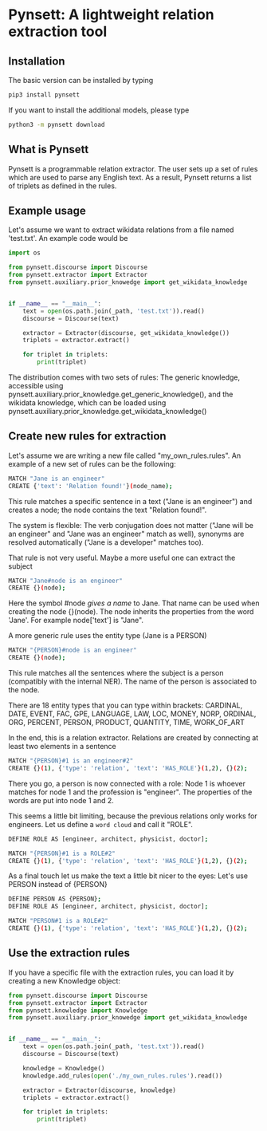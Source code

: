 Pynsett: A lightweight relation extraction tool
===============================================

Installation
------------

The basic version can be installed by typing
```bash
pip3 install pynsett
```

If you want to install the additional models, please type
```bash
python3 -m pynsett download
```

What is Pynsett
---------------

Pynsett is a programmable relation extractor. 
The user sets up a set of rules which are used to parse any English text. 
As a result, Pynsett returns a list of triplets as defined in the rules.


Example usage
-------------

Let's assume we want to extract wikidata relations from a file named 'test.txt'.
An example code would be

```python
import os

from pynsett.discourse import Discourse
from pynsett.extractor import Extractor
from pynsett.auxiliary.prior_knowedge import get_wikidata_knowledge


if __name__ == "__main__":
    text = open(os.path.join(_path, 'test.txt')).read()
    discourse = Discourse(text)

    extractor = Extractor(discourse, get_wikidata_knowledge())
    triplets = extractor.extract()

    for triplet in triplets:
        print(triplet)
```

The distribution comes with two sets of rules: The generic knowledge, accessible using
pynsett.auxiliary.prior_knowledge.get_generic_knowledge(), and the wikidata knowledge, which
can be loaded using pynsett.auxiliary.prior_knowledge.get_wikidata_knowledge()


Create new rules for extraction
-------------------------------

Let's assume we are writing a new file called "my_own_rules.rules".
An example of a new set of rules can be the following:

```bash
MATCH "Jane is an engineer"
CREATE {'text': 'Relation found!'}(node_name);
```

This rule matches a specific sentence in a text ("Jane is an engineer") and creates a node;
the node contains the text "Relation found!".

The system is flexible: The verb conjugation does not matter
("Jane will be an engineer" and "Jane was an engineer" match as well), synonyms
are resolved automatically ("Jane is a developer" matches too).

That rule is not very useful. Maybe a more useful one can extract the subject
```bash
MATCH "Jane#node is an engineer"
CREATE {}(node);
```

Here the symbol #node _gives a name_ to Jane. That name can be used when creating the node {}(node).
The node inherits the properties from the word 'Jane'. For example node['text'] is "Jane".

A more generic rule uses the entity type (Jane is a PERSON)

```bash
MATCH "{PERSON}#node is an engineer"
CREATE {}(node);
```

This rule matches all the sentences where the subject is a person (compatibly with the internal
NER). The name of the person is associated to the node.

There are 18 entity types that you can type within brackets:
CARDINAL, DATE, EVENT, FAC, GPE, LANGUAGE, LAW, LOC, MONEY, NORP, ORDINAL,
ORG, PERCENT, PERSON, PRODUCT, QUANTITY, TIME, WORK_OF_ART


In the end, this is a relation extractor. Relations are created by connecting at least
two elements in a sentence

```bash
MATCH "{PERSON}#1 is an engineer#2"
CREATE {}(1), {'type': 'relation', 'text': 'HAS_ROLE'}(1,2), {}(2);
```

There you go, a person is now connected with a role: Node 1 is whoever matches for node 1 and
the profession is "engineer". The properties of the words are put into node 1 and 2.

This seems a little bit limiting, because the previous relations only works for engineers.
Let us define a `word cloud` and call it "ROLE".

```bash
DEFINE ROLE AS [engineer, architect, physicist, doctor];

MATCH "{PERSON}#1 is a ROLE#2"
CREATE {}(1), {'type': 'relation', 'text': 'HAS_ROLE'}(1,2), {}(2);
```

As a final touch let us make the text a little bit nicer to the eyes: Let's use PERSON instead
of {PERSON}

```bash
DEFINE PERSON AS {PERSON};
DEFINE ROLE AS [engineer, architect, physicist, doctor];

MATCH "PERSON#1 is a ROLE#2"
CREATE {}(1), {'type': 'relation', 'text': 'HAS_ROLE'}(1,2), {}(2);
```


Use the extraction rules
------------------------

If you have a specific file with the extraction rules, you can load it by creating a new
Knowledge object:

```python
from pynsett.discourse import Discourse
from pynsett.extractor import Extractor
from pynsett.knowledge import Knowledge
from pynsett.auxiliary.prior_knowedge import get_wikidata_knowledge


if __name__ == "__main__":
    text = open(os.path.join(_path, 'test.txt')).read()
    discourse = Discourse(text)

    knowledge = Knowledge()
    knowledge.add_rules(open('./my_own_rules.rules').read())

    extractor = Extractor(discourse, knowledge)
    triplets = extractor.extract()

    for triplet in triplets:
        print(triplet)
```



